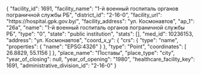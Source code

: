 {
    "facility_id": 1691,
    "facility_name": "1-й военный госпиталь органов пограничной службы РБ",
    "district_id": "2-16-0",
    "facility_url": "https:\/\/hospital.gpk.gov.by\/",
    "facility_address": "ул. Космонавтов",
    "ap_1": "26а",
    "name": "1-й военный госпиталь органов пограничной службы РБ",
    "type": "0",
    "state": "public institution",
    "stats": [],
    "med_id": 10236153,
    "address": "ул. Космонавтов",
    "coord_x_y": {
        "crs": {
            "type": "name",
            "properties": {
                "name": "EPSG:4326"
            }
        },
        "type": "Point",
        "coordinates": [
            26.8829,
            55.1156
        ]
    },
    "place_name": "Поставы",
    "place_type": "city",
    "year_of_closing": null,
    "year_of_opening": "1980",
    "healthcare_facility_key": 1691,
    "administrative_division_id": "2-16-0"
}